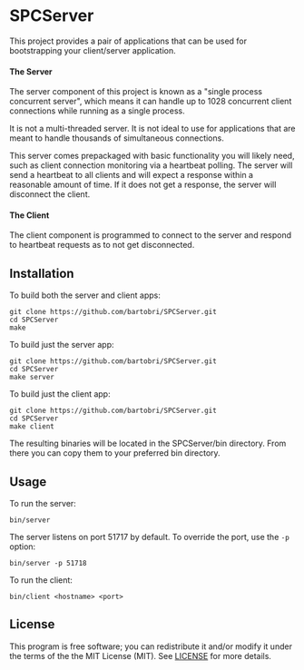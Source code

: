SPCServer
=========

This project provides a pair of applications that can be used for bootstrapping your client/server
application.

#### The Server

The server component of this project is known as a "single process concurrent server", which means
it can handle up to 1028 concurrent client connections while running as a single process.

It is not a multi-threaded server. It is not ideal to use for applications that are meant to handle
thousands of simultaneous connections.

This server comes prepackaged with basic functionality you will likely need, such as client connection
monitoring via a heartbeat polling. The server will send a heartbeat to all clients and will expect
a response within a reasonable amount of time. If it does not get a response, the server will
disconnect the client.

#### The Client

The client component is programmed to connect to the server and respond to heartbeat requests as to
not get disconnected.

Installation
------------

To build both the server and client apps:
```
git clone https://github.com/bartobri/SPCServer.git
cd SPCServer
make
```

To build just the server app:
```
git clone https://github.com/bartobri/SPCServer.git
cd SPCServer
make server
```

To build just the client app:
```
git clone https://github.com/bartobri/SPCServer.git
cd SPCServer
make client
```

The resulting binaries will be located in the SPCServer/bin directory. From there you can copy them
to your preferred bin directory.

Usage
-----

To run the server:

```
bin/server
```

The server listens on port 51717 by default. To override the port, use the `-p` option:

```
bin/server -p 51718
```

To run the client:

```
bin/client <hostname> <port>
```

License
-------

This program is free software; you can redistribute it and/or modify it under the terms of the the MIT License (MIT). See [LICENSE](LICENSE) for more details.
